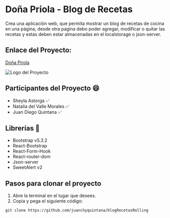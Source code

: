 # Doña Priola - Blog de Recetas

Crea una aplicación web, que permita mostrar un blog de recetas de cocina en una página, desde otra pagina debo poder agregar, modificar o quitar las recetas y estas deben estar almacenadas en el localstorage o json-server.

## Enlace del Proyecto: 
[Doña Pirola](https://github.com/juanchyquintana/blogRecetasRolling)

![Logo del Proyecto](inserta_aqui_la_ruta_de_la_imagen_del_logo)

## Participantes del Proyecto 😄
- Sheyla Astorga ✅
- Natalia del Valle Morales ✅
- Juan Diego Quintana ✅

## Librerías 📖
- Bootstrap v5.3.2
- React-Bootstrap
- React-Form-Hook
- React-router-dom
- Json-server
- SweetAlert v2

## Pasos para clonar el proyecto
1. Abre la terminal en el lugar que desees.
2. Copia y pega el siguiente código:

``` 
git clone https://github.com/juanchyquintana/blogRecetasRolling
```
